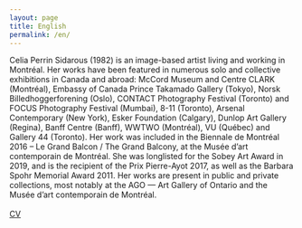 ```yaml
---
layout: page
title: English
permalink: /en/
---
```


<div class="textContainer"><div id="textINFO" style="display: inline-block;">
          <div id="textINFOen" style="display: inline-block;">
            Celia Perrin Sidarous (1982) is an image-based artist living and working in Montréal. Her works have been featured in numerous solo and collective exhibitions in Canada and abroad: McCord Museum and Centre CLARK (Montréal), Embassy of Canada Prince Takamado Gallery (Tokyo), Norsk Billedhoggerforening (Oslo), CONTACT Photography Festival (Toronto) and FOCUS Photography Festival (Mumbai), 8-11 (Toronto), Arsenal Contemporary (New York), Esker Foundation (Calgary), Dunlop Art Gallery (Regina), Banff Centre (Banff), WWTWO (Montréal), VU (Québec) and Gallery 44 (Toronto). Her work was included in the Biennale de Montréal 2016 – Le Grand Balcon / The Grand Balcony, at the Musée d’art contemporain de Montréal. She was longlisted for the Sobey Art Award in 2019, and is the recipient of the Prix Pierre-Ayot 2017, as well as the Barbara Spohr Memorial Award 2011. Her works are present in public and private collections, most notably at the AGO — Art Gallery of Ontario and the Musée d’art contemporain de Montréal.
            <br><br>
            <a href="{{ site.baseurl }}/assets/CV/CPS_CV_EN_03_2024.pdf">CV</a>
        </div>



</div>
      </div>